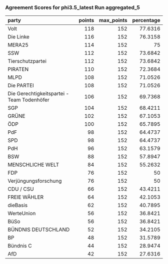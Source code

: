 ### Agreement Scores for phi3.5_latest Run aggregated_5

| party                                      |   points |   max_points |   percentage |
|:-------------------------------------------|---------:|-------------:|-------------:|
| Volt                                       |      118 |          152 |      77.6316 |
| Die Linke                                  |      116 |          152 |      76.3158 |
| MERA25                                     |      114 |          152 |      75      |
| SSW                                        |      112 |          152 |      73.6842 |
| Tierschutzpartei                           |      112 |          152 |      73.6842 |
| PIRATEN                                    |      110 |          152 |      72.3684 |
| MLPD                                       |      108 |          152 |      71.0526 |
| Die PARTEI                                 |      108 |          152 |      71.0526 |
| Die Gerechtigkeitspartei - Team Todenhöfer |      106 |          152 |      69.7368 |
| SGP                                        |      104 |          152 |      68.4211 |
| GRÜNE                                      |      102 |          152 |      67.1053 |
| ÖDP                                        |      100 |          152 |      65.7895 |
| PdF                                        |       98 |          152 |      64.4737 |
| SPD                                        |       98 |          152 |      64.4737 |
| PdH                                        |       96 |          152 |      63.1579 |
| BSW                                        |       88 |          152 |      57.8947 |
| MENSCHLICHE WELT                           |       84 |          152 |      55.2632 |
| FDP                                        |       76 |          152 |      50      |
| Verjüngungsforschung                       |       76 |          152 |      50      |
| CDU / CSU                                  |       66 |          152 |      43.4211 |
| FREIE WÄHLER                               |       64 |          152 |      42.1053 |
| dieBasis                                   |       62 |          152 |      40.7895 |
| WerteUnion                                 |       56 |          152 |      36.8421 |
| BüSo                                       |       56 |          152 |      36.8421 |
| BÜNDNIS DEUTSCHLAND                        |       52 |          152 |      34.2105 |
| BP                                         |       48 |          152 |      31.5789 |
| Bündnis C                                  |       44 |          152 |      28.9474 |
| AfD                                        |       42 |          152 |      27.6316 |